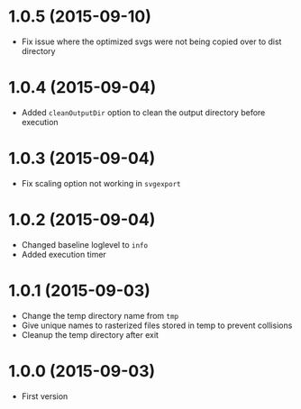 # 1.0.5 (2015-09-10)
 
 * Fix issue where the optimized svgs were not being copied over to dist directory

# 1.0.4 (2015-09-04)

 * Added `cleanOutputDir` option to clean the output directory before execution

# 1.0.3 (2015-09-04)

 * Fix scaling option not working in `svgexport`

# 1.0.2 (2015-09-04)

 * Changed baseline loglevel to `info`
 * Added execution timer

# 1.0.1 (2015-09-03)
 
 * Change the temp directory name from `tmp`
 * Give unique names to rasterized files stored in temp to prevent collisions
 * Cleanup the temp directory after exit

# 1.0.0 (2015-09-03)

  * First version

